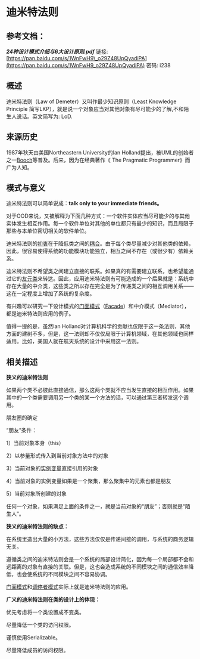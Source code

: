 # 迪米特法则

## 参考文档：

_**24种设计模式介绍与6大设计原则.pdf**_   链接: [https://pan.baidu.com/s/1WnFwH9\_o29Z48UpQyadiPA](https://pan.baidu.com/s/1WnFwH9_o29Z48UpQyadiPA) 密码: i238

## 概述

迪米特法则（Law of Demeter）又叫作最少知识原则（Least Knowledge Principle 简写LKP），就是说一个对象应当对其他对象有尽可能少的了解,不和陌生人说话。英文简写为: LoD.

## 来源历史

1987年秋天由美国Northeastern University的Ian Holland提出，被UML的创始者之一[Booch](https://baike.baidu.com/item/Booch/6573414)等普及。后来，因为在经典著作《 The Pragmatic Programmer》而广为人知。

## 模式与意义

迪米特法则可以简单说成：**talk only to your immediate friends。**

对于OOD来说，又被解释为下面几种方式：一个软件实体应当尽可能少的与其他实体发生相互作用。每一个软件单位对其他的单位都只有最少的知识，而且局限于那些与本单位密切相关的软件单位。

迪米特法则的[初衷](https://baike.baidu.com/item/初衷)在于降低类之间的[耦合](https://baike.baidu.com/item/耦合/2821124)。由于每个类尽量减少对其他类的依赖，因此，很容易使得系统的功能模块功能独立，相互之间不存在（或很少有）依赖关系。

迪米特法则不希望类之间建立直接的联系。如果真的有需要建立联系，也希望能通过它的[友元类](https://baike.baidu.com/item/友元类/518734)来转达。因此，应用迪米特法则有可能造成的一个后果就是：系统中存在大量的中介类，这些类之所以存在完全是为了传递类之间的相互调用关系——这在一定程度上增加了系统的复杂度。

有兴趣可以研究一下设计模式的[门面模式](https://baike.baidu.com/item/门面模式/764642)（[Facade](https://baike.baidu.com/item/Facade/2954918)）和中介模式（Mediator），都是迪米特法则应用的例子。

值得一提的是，虽然Ian Holland对计算机科学的贡献也仅限于这一条法则，其他方面的建树不多，但是，这一法则却不仅仅局限于计算机领域，在其他领域也同样适用。比如，美国人就在航天系统的设计中采用这一法则。

## 相关描述

**狭义的迪米特法则**

如果两个类不必彼此直接通信，那么这两个类就不应当发生直接的相互作用。如果其中的一个类需要调用另一个类的某一个方法的话，可以通过第三者转发这个调用。

朋友圈的确定

“朋友”条件：

1）当前对象本身（this）

2）以参量形式传入到当前对象方法中的对象

3）当前对象的[实例变量](https://baike.baidu.com/item/%E5%AE%9E%E4%BE%8B%E5%8F%98%E9%87%8F/3386159)直接引用的对象

4）当前对象的实例变量如果是一个聚集，那么聚集中的元素也都是朋友

5）当前对象所创建的对象

任何一个对象，如果满足上面的条件之一，就是当前对象的“朋友”；否则就是“陌生人”。

**狭义的迪米特法则的缺点：**

在系统里造出大量的小方法，这些方法仅仅是传递间接的调用，与系统的商务逻辑无关。

遵循类之间的迪米特法则会是一个系统的局部设计简化，因为每一个局部都不会和远距离的对象有直接的关联。但是，这也会造成系统的不同模块之间的通信效率降低，也会使系统的不同模块之间不容易协调。

[门面模式](https://baike.baidu.com/item/%E9%97%A8%E9%9D%A2%E6%A8%A1%E5%BC%8F/764642)和[调停者模式](https://baike.baidu.com/item/%E8%B0%83%E5%81%9C%E8%80%85%E6%A8%A1%E5%BC%8F/6465553)实际上就是迪米特法则的应用。

**广义的迪米特法则在类的设计上的体现：**

优先考虑将一个类设置成不变类。

尽量降低一个类的访问权限。

谨慎使用Serializable。

尽量降低成员的访问权限。

